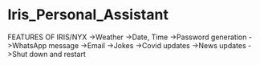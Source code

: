 # Iris_Personal_Assistant
FEATURES OF IRIS/NYX
->Weather
->Date, Time
->Password generation
->WhatsApp message
->Email
->Jokes
->Covid updates
->News updates
->Shut down and restart

